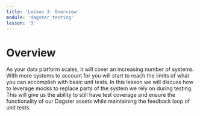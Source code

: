 ```yaml
---
title: 'Lesson 3: Overview'
module: 'dagster_testing'
lesson: '3'
---
```


# Overview

As your data platform scales, it will cover an increasing number of systems. With more systems to account for you will start to reach the limits of what you can accomplish with basic unit tests. In this lesson we will discuss how to leverage mocks to replace parts of the system we rely on during testing. This will give us the ability to still have test coverage and ensure the functionality of our Dagster assets while maintaining the feedback loop of unit tests.